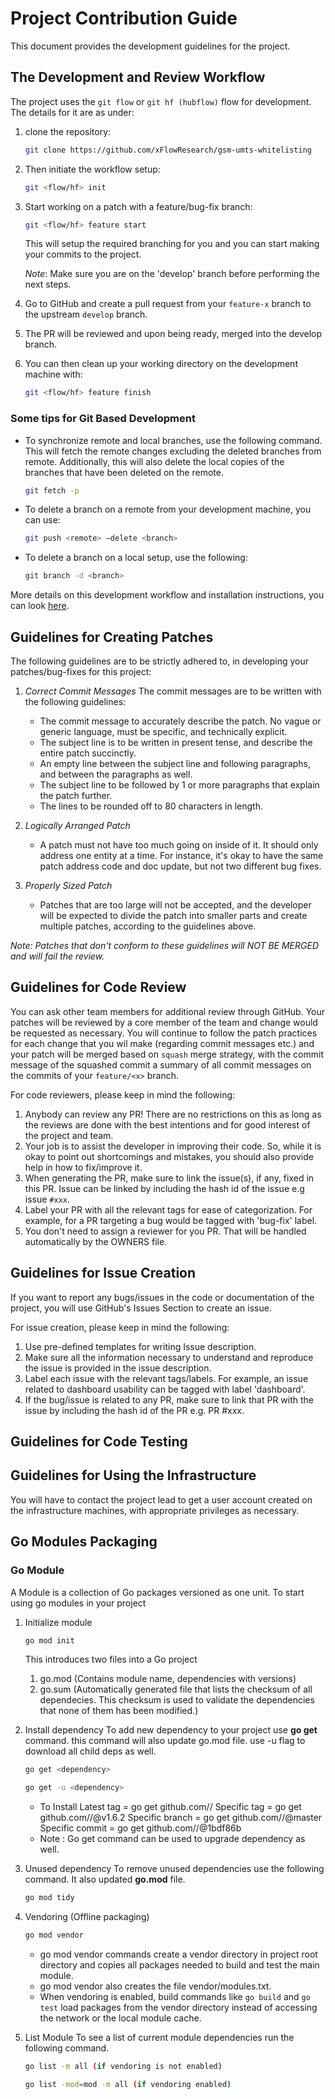 # Project Contribution Guide

This document provides the development guidelines for the project.

## The Development and Review Workflow

The project uses the ``git flow`` or ``git hf (hubflow)`` flow for
development. The details for it are as under:

1. clone the repository:

    ```bash
    git clone https://github.com/xFlowResearch/gsm-umts-whitelisting
    ```

2. Then initiate the workflow setup:

    ```bash
    git <flow/hf> init
    ```

3. Start working on a patch with a feature/bug-fix branch:

    ```bash
    git <flow/hf> feature start
    ```

    This will setup the required branching for you and you can start
    making your commits to the project.

    _Note_: Make sure you are on the 'develop' branch before performing the
    next steps.

4. Go to GitHub and create a pull request from your ``feature-x`` branch
to the upstream ``develop`` branch.

5. The PR will be reviewed and upon being ready, merged into the develop
branch.

6. You can then clean up your working directory on the development machine
with:

    ```bash
    git <flow/hf> feature finish
    ```

### Some tips for Git Based Development

- To synchronize remote and local branches, use the following command. This
will fetch the remote changes excluding the deleted branches from remote.
Additionally, this will also delete the local copies of the branches that have
been deleted on the remote.

    ```bash
    git fetch -p
    ```

- To delete a branch on a remote from your development machine, you can use:

    ```bash
    git push <remote> —delete <branch>
    ```

- To delete a branch on a local setup, use the following:

    ```bash
    git branch -d <branch>
    ```

More details on this development workflow and installation instructions,
you can look [here](https://datasift.github.io/gitflow/GitFlowForGitHub.html).

## Guidelines for Creating Patches

The following guidelines are to be strictly adhered to, in developing your
patches/bug-fixes for this project:

1. *Correct Commit Messages*
    The commit messages are to be written with the following guidelines:
    - The commit message to accurately describe the patch. No vague or
    generic language, must be specific, and technically explicit.
    - The subject line is to be written in present tense, and describe the
    entire patch succinctly.
    - An empty line between the subject line and following paragraphs, and
    between the paragraphs as well.
    - The subject line to be followed by 1 or more paragraphs that explain
    the patch further.
    - The lines to be rounded off to 80 characters in length.

2. *Logically Arranged Patch*
    - A patch must not have too much going on inside of it. It should only
    address one entity at a time. For instance, it's okay to have the same
    patch address code and doc update, but not two different bug fixes.

3. *Properly Sized Patch*
    - Patches that are too large will not be accepted, and the developer
    will be expected to divide the patch into smaller parts and create
    multiple patches, according to the guidelines above.

_Note: Patches that don't conform to these guidelines will NOT BE MERGED and
will fail the review._

## Guidelines for Code Review

You can ask other team members for additional review through GitHub. Your
patches will be reviewed by a core member of the team and change would
be requested as necessary. You will continue to follow the patch practices
for each change that you wil make (regarding commit messages etc.) and your
patch will be merged based on ``squash`` merge strategy, with the commit
message of the squashed commit a summary of all commit messages on the
commits of your ``feature/<x>`` branch.

For code reviewers, please keep in mind the following:

1. Anybody can review any PR! There are no restrictions on this as long as
the reviews are done with the best intentions and for good interest of the
project and team.
2. Your job is to assist the developer in improving their code. So, while
it is okay to point out shortcomings and mistakes, you should also provide
help in how to fix/improve it.
3. When generating the PR, make sure to link the issue(s), if any, fixed in
this PR. Issue can be linked by including the hash id of the issue e.g issue
 ``#xxx``.
4. Label your PR with all the relevant tags for ease of categorization. For
example, for a PR targeting a bug would be tagged with 'bug-fix' label.
5. You don't need to assign a reviewer for you PR. That will be handled
automatically by the OWNERS file.

## Guidelines for Issue Creation

If you want to report any bugs/issues in the code or documentation of the
project, you will use GitHub's Issues Section to create an issue.

For issue creation, please keep in mind the following:

1. Use pre-defined templates for writing Issue description.
2. Make sure all the information necessary to understand and reproduce the
issue is provided in the issue description.
3. Label each issue with the relevant tags/labels. For example, an issue
related to dashboard usability can be tagged with label 'dashboard'.
4. If the bug/issue is related to any PR, make sure to link that PR with the
issue by including the hash id of the PR e.g. PR #xxx.

## Guidelines for Code Testing

## Guidelines for Using the Infrastructure

You will have to contact the project lead to get a user account created on
the infrastructure machines, with appropriate privileges as necessary.

## Go Modules Packaging
### Go Module

A Module is a collection of Go packages versioned as one unit.
To start using go modules in your project
1. Initialize module 
    ```bash
    go mod init
    ``` 
    This introduces two files into a Go project
    1. go.mod (Contains module name, dependencies with versions)
    2. go.sum (Automatically generated file that lists the checksum of all dependecies. This checksum is used to validate the dependencies that none of them has been modified.)
2. Install dependency
    To add new dependency to your project use **go get** command. this command will also update go.mod file. use -u flag to download all child deps as well.
    ```bash 
    go get <dependency>
    ```
    ```bash
    go get -u <dependency> 
    ```
    - To Install
    Latest tag = go get github.com/<repo>/<module>
    Specific tag = go get github.com/<repo>/<module>@v1.6.2 
    Specific branch = go get github.com/<repo>/<module>@master
    Specific commit = go get github.com/<repo>/<module>@1bdf86b 
    - Note : Go get command can be used to upgrade dependency as well.
3. Unused dependency
    To remove unused dependencies use the following command. It also updated **go.mod** file.
    ```bash
    go mod tidy
    ```
4. Vendoring (Offline packaging)
    ```bash
    go mod vendor
    ``` 
    - go mod vendor commands create a vendor directory in project root directory and copies all packages needed to build and test the main module.
    - go mod vendor also creates the file vendor/modules.txt.
    - When vendoring is enabled, build commands like ``go build`` and ``go test`` load packages from the vendor directory instead of accessing the network or the local module cache.

5. List Module 
    To see a list of current module dependencies run the following command.
    ```bash
    go list -m all (if vendoring is not enabled)
    ```
    ```bash
    go list -mod=mod -m all (if vendoring enabled)
    ```

